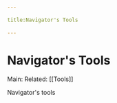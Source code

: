 --- 
title:Navigator's Tools 
---
# Navigator's Tools
Main:
Related: [[Tools]]

Navigator's tools
